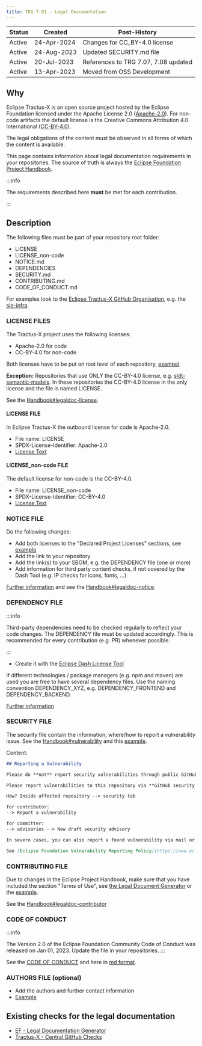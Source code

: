 ```yaml
---
title: TRG 7.01 - Legal Documentation
---
```


| Status | Created     | Post-History                         |
|--------|-------------|--------------------------------------|
| Active | 24-Apr-2024 | Changes for CC_BY-4.0 license        |
| Active | 24-Aug-2023 | Updated SECURITY.md file             |
| Active | 20-Jul-2023 | References to TRG 7.07, 7.08 updated |
| Active | 13-Apr-2023 | Moved from OSS Development           |

## Why

Eclipse Tractus-X is an open source project hosted by the Eclipse Foundation licensed under the Apache License 2.0 ([Apache-2.0](https://spdx.org/licenses/Apache-2.0)). For non-code artifacts the default license is the Creative Commons Attribution 4.0 International ([CC-BY-4.0](https://spdx.org/licenses/CC-BY-4.0.html)).

The legal obligations of the content must be observed in all forms of which the content is available.

This page contains information about legal documentation requirements in your repositories. The source of truth is always the [Eclipse Foundation Project Handbook](https://www.eclipse.org/projects/handbook/#legaldoc).

:::info

The requirements described here **must** be met for each contribution.

:::

## Description

The following files must be part of your repository root folder:

- LICENSE
- LICENSE_non-code
- NOTICE.md
- DEPENDENCIES
- SECURITY.md
- CONTRIBUTING.md
- CODE_OF_CONDUCT.md

For examples look to the [Eclipse Tractus-X GitHub Organisation](https://github.com/eclipse-tractusx), e.g. the [sig-infra](https://github.com/eclipse-tractusx/sig-infra).

### LICENSE FILES

The Tractus-X project uses the following licenses:

- Apache-2.0 for code
- CC-BY-4.0 for non-code

Both licenses have to be put on root level of each repository, [exampel](https://github.com/eclipse-tractusx/sig-infra).

**Exception:** Repositories that use ONLY the CC-BY-4.0 license, e.g. [sldt-semantic-models](https://github.com/eclipse-tractusx/sldt-semantic-models/blob/main/NOTICE.md).
In these repositories the CC-BY-4.0 license in the only license and the file is named LICENSE.

See the [Handbook#legaldoc-license](https://www.eclipse.org/projects/handbook/#legaldoc-license).

#### LICENSE FILE

In Eclipse Tractus-X the outbound license for code is Apache-2.0.

- File name: LICENSE
- SPDX-License-Identifier: Apache-2.0
- [License Text](https://www.apache.org/licenses/LICENSE-2.0.txt)

#### LICENSE_non-code FILE

The default license for non-code is the CC-BY-4.0.

- File name: LICENSE_non-code
- SPDX-License-Identifier: CC-BY-4.0
- [License Text](https://creativecommons.org/licenses/by/4.0/legalcode.txt)

### NOTICE FILE

Do the following changes:

- Add both licenses to the "Declared Project Licenses" sections, see [example](https://github.com/eclipse-tractusx/sig-infra/blob/main/NOTICE.md)
- Add the link to your repository
- Add the link(s) to your SBOM, e.g. the DEPENDENCY file (one or more)
- Add information for third party content checks, if not covered by the Dash Tool (e.g. IP checks for icons, fonts, ...)

[Further information](/docs/release/trg-7/trg-7-04#checking-other-content-fonts-images-) and see the [Handbook#legaldoc-notice](https://www.eclipse.org/projects/handbook/#legaldoc-notice).

### DEPENDENCY FILE

:::info

Third-party dependencies need to be checked regularly to reflect your code changes. The DEPENDENCY file must be updated accordingly. This is recommended for every contribution (e.g. PR) whenever possible.

:::

- Create it with the [Eclipse Dash License Tool](https://www.eclipse.org/projects/handbook/#ip-license-tool)

If different technologies / package managers (e.g. npm and maven) are used you are free to have several dependency files. Use the naming convention DEPENDENCY_XYZ, e.g. DEPENDENCY_FRONTEND and DEPENDENCY_BACKEND.

[Further information](/docs/release/trg-7/trg-7-04)

### SECURITY FILE

The security file contain the information, where/how to report a vulnerability issue.
See the [Handbook#vulnerability](https://www.eclipse.org/projects/handbook/#vulnerability) and this [example](https://github.com/eclipse-tractusx/eclipse-tractusx.github.io/blob/main/SECURITY.md).

Content:

```md
## Reporting a Vulnerability

Please do **not** report security vulnerabilities through public GitHub issues.

Please report vulnerabilities to this repository via **GitHub security advisories** instead.

How? Inside affected repository --> security tab

for contributor:
--> Report a vulnerability

for committer:
--> advisories --> New draft security advisory

In severe cases, you can also report a found vulnerability via mail or eclipse issue here: https://www.eclipse.org/security/

See [Eclipse Foundation Vulnerability Reporting Policy](https://www.eclipse.org/projects/handbook/#vulnerability)
```

### CONTRIBUTING FILE

Due to changes in the Eclipse Project Handbook, make sure that you have included the section "Terms of Use", see [the Legal Document Generator](https://www.eclipse.org/projects/tools/documentation.php?id=automotive.tractusx#contributing) or the [example](https://github.com/eclipse-tractusx/sig-infra/blob/main/CONTRIBUTING.md).

See the [Handbook#legaldoc-contributor](https://www.eclipse.org/projects/handbook/#legaldoc-contributor)

### CODE OF CONDUCT

:::info

The Version 2.0  of the Eclipse Foundation Community Code of Conduct was released on Jan 01, 2023.
Update the file in your repositories.
:::

See the [CODE OF CONDUCT](https://www.eclipse.org/org/documents/Community_Code_of_Conduct.php)
and here in [md format](https://raw.githubusercontent.com/eclipse/.github/master/CODE_OF_CONDUCT.md).

### AUTHORS FILE (optional)

- Add the authors and further contact information
- [Example](https://github.com/eclipse-tractusx/sldt-digital-twin-registry/blob/main/AUTHORS.md)

## Existing checks for the legal documentation

- [EF - Legal Documentation Generator](https://www.eclipse.org/projects/tools/documentation.php?id=automotive.tractusx)
- [Tractus-X - Central GitHub Checks](https://eclipse-tractusx.github.io/docs/github-checks)
